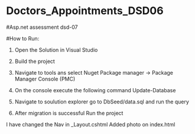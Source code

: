 # Doctors_Appointments_DSD06
#Asp.net assessment dsd-07

#How to Run:

1. Open the Solution in Visual Studio
2. Build the project
3. Navigate to tools ans select Nuget Package manager -> Package Manager Console (PMC)
4. On the console execute the following command
Update-Database

5. Navigate to soulution explorer go to DbSeed/data.sql and run the query
5. After migration is successful Run the project

I have changed the Nav in _Layout.cshtml
Added photo on index.html




